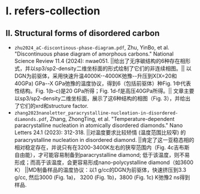 # I. refers-collection
## II. Structural forms of disordered carbon
- `zhu2024_aC-discontinous-phase-diagram.pdf`, Zhu, YinBo, et al. "Discontinuous phase diagram of amorphous carbons." National Science Review 11.4 (2024): nwae051. ||给出了无序碳结构的6种存在相形式，并以sp3/sp2-density二维坐标面的形式绘制了它们的非连续相图。|| 以DGN为前驱体，采用快速升温4000K--4000K弛豫--升压到X(X=20和40GPa) GPa--X GPa弛豫的温度协议，得到6（包括前驱体）种Fig. 1中代表性结构。Fig. 1(b-c)是20 GPa所得；Fig. 1d-f是高压40GPa所得。|| 文章主要以sp3/sp2-density二维坐标面，展示了这6种结构的相图（Fig. 3），并给出了它们的xrd和structure factor.
- `zhang2023nanoletter_paracrystalline-nucleation-in-disordered-diamonds.pdf`, Zhang, ZhongTing, et al. "Temperature-dependent paracrystalline nucleation in atomically disordered diamonds." Nano Letters 24.1 (2023): 312-318.  ||对温度要求比较矫情 (温度范围比较窄) 的paracrystalline nucleation in disordered diamond. ||肯定了这一亚稳态相的相对稳定存在，并说只有在3200-3400K左右的狭窄范围内（Fig. 4c吉布斯自由能），才可能容易制备到paracrystalline diamond; 低于该温度，则不易形成；而高于该温度，会更容易形成nano-polycystalline diamond（如3600 K） ||MD制备样品的温度协议：以1 g/cc的DGN为前驱体，快速挤压到3.3 g/cc, 然后3000 (Fig. 1a)， 3200 (Fig. 1b)，3800 (Fig. 1c) K弛豫2 ns得到样品.
